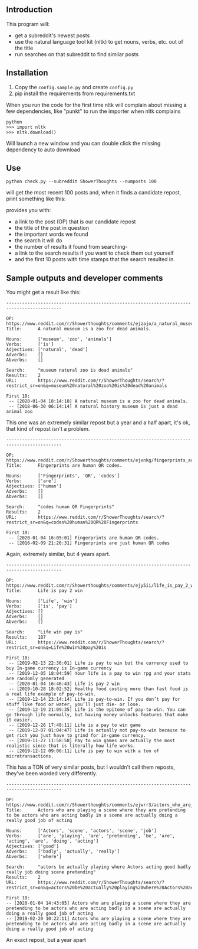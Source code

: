 ## Introduction

This program will:

- get a subreddit's newest posts
- use the natural language tool kit (nltk) to get nouns, verbs, etc. out of the title
- run searches on that subreddit to find similar posts


## Installation

1) Copy the `config.sample.py` and create `config.py`
2) pip install the requirements from requirements.txt

When you run the code for the first time nltk will complain about missing a few dependencies, like "punkt"
to run the importer when nltk complains
```
python
>>> import nltk
>>> nltk.download()
```

Will launch a new window and you can double click the missing dependency to auto download

## Use

`python check.py --subreddit ShowerThoughts --numposts 100`

will get the most recent 100 posts and, when it finds a candidate repost, print something like this:

provides you with:

- a link to the post (OP) that is our candidate repost
- the title of the post in question
- the important words we found
- the search it will do
- the number of results it found from searching-
- a link to the search results if you want to check them out yourself
- and the first 10 posts with time stamps that the search resulted in.

## Sample outputs and developer comments

You might get a result like this:

```
-------------------------------------------------------------------------------------------

OP:         https://www.reddit.com/r/Showerthoughts/comments/ejzajo/a_natural_museum_is_a_zoo_for_dead_animals/
Title:      A natural museum is a zoo for dead animals.

Nouns:      ['museum', 'zoo', 'animals']
Verbs:      ['is']
Adjectives: ['natural', 'dead']
Adverbs:    []
Abverbs:    []

Search:     "museum natural zoo is dead animals"
Results:    2
URL:        https://www.reddit.com/r/ShowerThoughts/search/?restrict_sr=on&q=museum%20natural%20zoo%20is%20dead%20animals

First 10:
 -- [2020-01-04 18:14:18] A natural museum is a zoo for dead animals.
 -- [2018-06-30 06:14:14] A natural history museum is just a dead animal zoo
```

 This one was an extremely similar repost but a year and a half apart, it's ok, that kind of repost isn't a problem.


```
-------------------------------------------------------------------------------------------

OP:         https://www.reddit.com/r/Showerthoughts/comments/ejxnkg/fingerprints_are_human_qr_codes/
Title:      Fingerprints are human QR codes.

Nouns:      ['Fingerprints', 'QR', 'codes']
Verbs:      ['are']
Adjectives: ['human']
Adverbs:    []
Abverbs:    []

Search:     "codes human QR Fingerprints"
Results:    2
URL:        https://www.reddit.com/r/ShowerThoughts/search/?restrict_sr=on&q=codes%20human%20QR%20Fingerprints

First 10:
 -- [2020-01-04 16:05:01] Fingerprints are human QR codes.
 -- [2016-02-09 21:26:31] Fingerprints are just human QR codes
```

Again, extremely similar, but 4 years apart.

```
-------------------------------------------------------------------------------------------

OP:         https://www.reddit.com/r/Showerthoughts/comments/ejy5ii/life_is_pay_2_win/
Title:      Life is pay 2 win

Nouns:      ['Life', 'win']
Verbs:      ['is', 'pay']
Adjectives: []
Adverbs:    []
Abverbs:    []

Search:     "Life win pay is"
Results:    187
URL:        https://www.reddit.com/r/ShowerThoughts/search/?restrict_sr=on&q=Life%20win%20pay%20is

First 10:
 -- [2019-02-13 22:36:01] Life is pay to win but the currency used to buy In-game currency is In-game currency
 -- [2019-12-05 18:04:59] Your life is a pay to win rpg and your stats are randomly generated
 -- [2020-01-04 16:46:43] Life is pay 2 win
 -- [2019-10-28 18:02:52] Healthy food costing more than fast food is a real life example of pay-to-win.
 -- [2019-12-14 23:14:14] Life is pay-to-win. If you don’t pay for stuff like food or water, you’ll just die- or lose.
 -- [2019-12-19 21:09:35] Life is the epitome of pay-to-win. You can go through life normally, but having money unlocks features that make it easier.
 -- [2019-12-26 17:48:11] Life is a pay to win game
 -- [2019-12-07 01:04:47] Life is actually not pay-to-win because to get rich you just have to grind for in-game currency.
 -- [2019-11-27 11:58:58] Pay to win games are actually the most realistic since that is literally how life works.
 -- [2019-12-12 09:06:11] Life is pay to win with a ton of microtransactions.
 ```

 This has a TON of very similar posts, but I wouldn't call them reposts, they've been worded very differently.

 ```
 -------------------------------------------------------------------------------------------

OP:         https://www.reddit.com/r/Showerthoughts/comments/ejwrr3/actors_who_are_playing_a_scene_where_they_are/
Title:      Actors who are playing a scene where they are pretending to be actors who are acting badly in a scene are actually doing a really good job of acting

Nouns:      ['Actors', 'scene', 'actors', 'scene', 'job']
Verbs:      ['are', 'playing', 'are', 'pretending', 'be', 'are', 'acting', 'are', 'doing', 'acting']
Adjectives: ['good']
Adverbs:    ['badly', 'actually', 'really']
Abverbs:    ['where']

Search:     "actors be actually playing where Actors acting good badly really job doing scene pretending"
Results:    2
URL:        https://www.reddit.com/r/ShowerThoughts/search/?restrict_sr=on&q=actors%20be%20actually%20playing%20where%20Actors%20acting%20good%20badly%20really%20job%20doing%20scene%20pretending

First 10:
 -- [2020-01-04 14:43:05] Actors who are playing a scene where they are pretending to be actors who are acting badly in a scene are actually doing a really good job of acting
 -- [2019-02-20 10:22:11] Actors who are playing a scene where they are pretending to be actors who are acting badly in a scene are actually doing a really good job of acting
```

An exact repost, but a year apart

